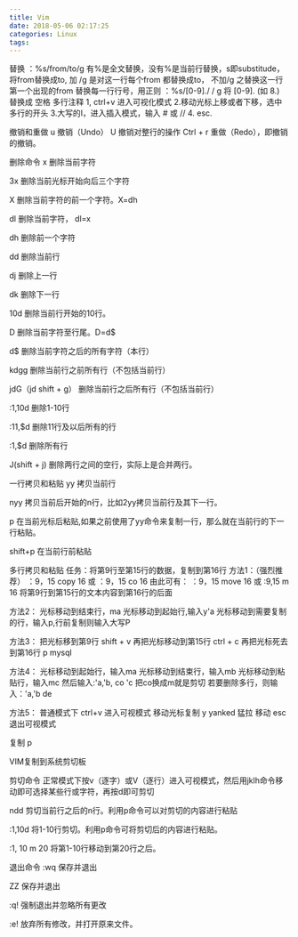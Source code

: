 ```yaml
---
title: Vim
date: 2018-05-06 02:17:25
categories: Linux
tags:
---
```


替换
：%s/from/to/g   有%是全文替换，没有%是当前行替换，s即substitude，将from替换成to, 加 /g  是对这一行每个from 都替换成to， 不加/g 之替换这一行第一个出现的from
替换每一行行号，用正则 
：%s/[0-9]\./ / g                 将 [0-9]\.  (如 8.) 替换成 空格
 多行注释
1, ctrl+v 进入可视化模式
2.移动光标上移或者下移，选中多行的开头
3.大写的I，进入插入模式，输入 #  或 //
4. esc.

撤销和重做
u 撤销（Undo）
U 撤销对整行的操作
Ctrl + r 重做（Redo），即撤销的撤销。

删除命令
x 删除当前字符

3x 删除当前光标开始向后三个字符

X 删除当前字符的前一个字符。X=dh

dl 删除当前字符， dl=x

dh 删除前一个字符

dd 删除当前行

dj 删除上一行

dk 删除下一行

10d 删除当前行开始的10行。

D 删除当前字符至行尾。D=d$

d$ 删除当前字符之后的所有字符（本行）

kdgg 删除当前行之前所有行（不包括当前行）

jdG（jd shift + g）   删除当前行之后所有行（不包括当前行）

:1,10d 删除1-10行

:11,$d 删除11行及以后所有的行

:1,$d 删除所有行

J(shift + j) 删除两行之间的空行，实际上是合并两行。

一行拷贝和粘贴
yy 拷贝当前行

nyy 拷贝当前后开始的n行，比如2yy拷贝当前行及其下一行。

p  在当前光标后粘贴,如果之前使用了yy命令来复制一行，那么就在当前行的下一行粘贴。

shift+p 在当前行前粘贴





多行拷贝和粘贴
任务：将第9行至第15行的数据，复制到第16行
方法1：（强烈推荐）
：9，15 copy 16  或 ：9，15 co 16
由此可有：
：9，15 move 16  或 :9,15 m 16 将第9行到第15行的文本内容到第16行的后面  

方法2：
光标移动到结束行，ma
光标移动到起始行,输入y'a
光标移动到需要复制的行，输入p,行前复制则输入大写P

方法3：
把光标移到第9行 shift + v
再把光标移动到第15行  ctrl + c
再把光标死去到第16行  p mysql 

方法4：
光标移动到起始行，输入ma
光标移动到结束行，输入mb
光标移动到粘贴行，输入mc
然后输入:'a,'b, co 'c   把co换成m就是剪切
若要删除多行，则输入：'a,'b de

方法5：
普通模式下 ctrl+v 进入可视模式
移动光标复制 y   yanked 猛拉 移动
esc 退出可视模式

复制 p 

 
VIM复制到系统剪切板




剪切命令
正常模式下按v（逐字）或V（逐行）进入可视模式，然后用jklh命令移动即可选择某些行或字符，再按d即可剪切

ndd 剪切当前行之后的n行。利用p命令可以对剪切的内容进行粘贴

:1,10d 将1-10行剪切。利用p命令可将剪切后的内容进行粘贴。

:1, 10 m 20 将第1-10行移动到第20行之后。

退出命令
:wq 保存并退出

ZZ 保存并退出

:q! 强制退出并忽略所有更改

:e! 放弃所有修改，并打开原来文件。

